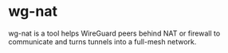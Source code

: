 # wg-nat

wg-nat is a tool helps WireGuard peers behind NAT or firewall to communicate and turns tunnels into a full-mesh network.